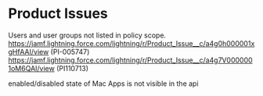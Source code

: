 #  Product Issues
Users and user groups not listed in policy scope. https://jamf.lightning.force.com/lightning/r/Product_Issue__c/a4g0h000001xgHfAAI/view (PI-005747)
    https://jamf.lightning.force.com/lightning/r/Product_Issue__c/a4g7V0000001oM6QAI/view (PI110713)
    
enabled/disabled state of Mac Apps is not visible in the api

